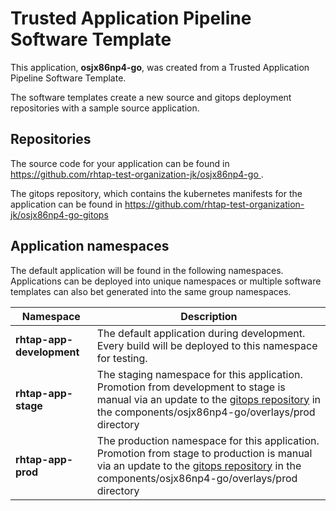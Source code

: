 # Trusted Application Pipeline Software Template

This application, **osjx86np4-go**, was created from a Trusted Application Pipeline Software Template.

The software templates create a new source and gitops deployment repositories with a sample source application. 

## Repositories

The source code for your application can be found in [https://github.com/rhtap-test-organization-jk/osjx86np4-go ](https://github.com/rhtap-test-organization-jk/osjx86np4-go ).
 
The gitops repository, which contains the kubernetes manifests for the application can be found in 
[https://github.com/rhtap-test-organization-jk/osjx86np4-go-gitops ](https://github.com/rhtap-test-organization-jk/osjx86np4-go-gitops ) 

## Application namespaces 

The default application will be found in the following namespaces. Applications can be deployed into unique namespaces or multiple software templates can also bet generated into the same group namespaces.  

|  Namespace   |  Description   |  
| -------- | -------- |   
| **rhtap-app-development** | The default application during development. Every build will be deployed to this namespace for testing. | 
| **rhtap-app-stage** | The staging namespace for this application. Promotion from development to stage is manual via an update to the [gitops repository](https://github.com/rhtap-test-organization-jk/osjx86np4-go-gitops ) in the components/osjx86np4-go/overlays/prod directory |  
| **rhtap-app-prod** | The production namespace for this application. Promotion from stage to production is manual via an update to the [gitops repository](https://github.com/rhtap-test-organization-jk/osjx86np4-go-gitops ) in the components/osjx86np4-go/overlays/prod directory | 